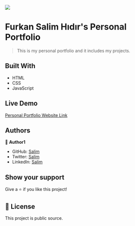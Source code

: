 ![](https://img.shields.io/badge/Microverse-blueviolet)

# Furkan Salim Hıdır's Personal Portfolio

> This is my personal portfolio and it includes my projects.

## Built With

- HTML
- CSS
- JavaScript

## Live Demo

[Personal Portfolio Website Link](https://Fsher07.github.io/)

## Authors

👤 **Author1**

- GitHub: [Salim](https://github.com/Fsher07)
- Twitter: [Salim](https://twitter.com/furkansalimhdr1)
- LinkedIn: [Salim](https://www.linkedin.com/in/furkan-salim-h%C4%B1d%C4%B1r-3441ab1b2/)

## Show your support

Give a ⭐️ if you like this project!
## 📝 License

This project is public source.
